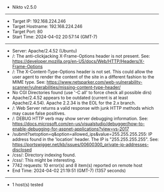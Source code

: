 - Nikto v2.5.0
---------------------------------------------------------------------------
+ Target IP:          192.168.224.246
+ Target Hostname:    192.168.224.246
+ Target Port:        80
+ Start Time:         2024-04-02 20:57:14 (GMT-7)
---------------------------------------------------------------------------
+ Server: Apache/2.4.52 (Ubuntu)
+ /: The anti-clickjacking X-Frame-Options header is not present. See: https://developer.mozilla.org/en-US/docs/Web/HTTP/Headers/X-Frame-Options
+ /: The X-Content-Type-Options header is not set. This could allow the user agent to render the content of the site in a different fashion to the MIME type. See: https://www.netsparker.com/web-vulnerability-scanner/vulnerabilities/missing-content-type-header/
+ No CGI Directories found (use '-C all' to force check all possible dirs)
+ Apache/2.4.52 appears to be outdated (current is at least Apache/2.4.54). Apache 2.2.34 is the EOL for the 2.x branch.
+ /: Web Server returns a valid response with junk HTTP methods which may cause false positives.
+ /: DEBUG HTTP verb may show server debugging information. See: https://docs.microsoft.com/en-us/visualstudio/debugger/how-to-enable-debugging-for-aspnet-applications?view=vs-2017
+ /submit?setoption=q&option=allowed_ips&value=255.255.255.255: IP address found in the 'location' header. The IP is "255.255.255.255". See: https://portswigger.net/kb/issues/00600300_private-ip-addresses-disclosed
+ /css/: Directory indexing found.
+ /css/: This might be interesting.
+ 7742 requests: 10 error(s) and 8 item(s) reported on remote host
+ End Time:           2024-04-02 21:19:51 (GMT-7) (1357 seconds)
---------------------------------------------------------------------------
+ 1 host(s) tested
